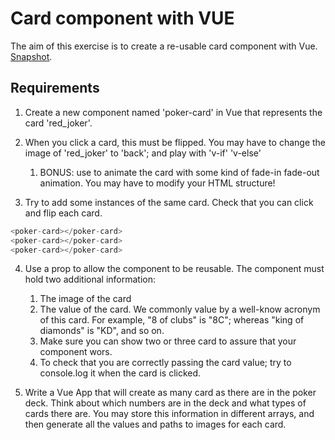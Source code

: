 # Card component with VUE

The aim of this exercise is to create a re-usable card component with Vue. [Snapshot](https://oscarm.tinytake.com/tt/NTA2MDU2MV8xNTkwNTcwOA).

## Requirements

1. Create a new component named 'poker-card' in Vue that represents the card 'red_joker'. <poker-card></poker-card>
2. When you click a card, this must be flipped. You may have to change the image of 'red_joker' to 'back'; and play with 'v-if' 'v-else'
   1. BONUS: use <transition> to animate the card with some kind of fade-in fade-out animation. You may have to modify your HTML structure!

3. Try to add some instances of the same card. Check that you can click and flip each card. 

```javascript
<poker-card></poker-card>
<poker-card></poker-card>
<poker-card></poker-card>
```

4. Use a prop to allow the component to be reusable. The component must hold two additional information:
   1. The image of the card
   2. The value of the card. We commonly value by a well-know acronym of this card. For example, "8 of clubs" is "8C"; whereas "king of diamonds" is "KD", and so on.
   3. Make sure you can show two or three card to assure that your component wors.
   4. To check that you are correctly passing the card value; try to console.log it when the card is clicked.

5. Write a Vue App that will create as many card as there are in the poker deck. Think about which numbers are in the deck and what types of cards there are. You may store this information in different arrays, and then generate all the values and paths to images for each card.
